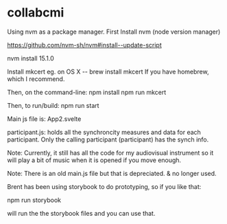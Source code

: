# collabcmi

Using nvm as a package manager. 
First Install nvm (node version manager)

https://github.com/nvm-sh/nvm#install--update-script

nvm install 15.1.0

Install mkcert
eg. on OS X -- brew install mkcert
If you have homebrew, which I recommend. 

Then, on the command-line:
npm install
npm run mkcert

Then, to run/build:
npm run start

Main js file is: App2.svelte

participant.js: holds all the synchroncity measures and data for each participant. Only the calling participant (participant) has the synch info. 

Note: Currently, it still has all the code for my audiovisual instrument so it will play a bit of music when it is opened if you move enough.

Note: There is an old main.js file but that is depreciated. & no longer used.

Brent has been using storybook to do prototyping, so if you like that:

npm run storybook

will run the the storybook files and you can use that.

